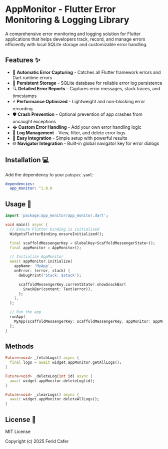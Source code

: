 # AppMonitor - Flutter Error Monitoring & Logging Library

A comprehensive error monitoring and logging solution for Flutter applications that helps developers track, record, and manage errors efficiently with local SQLite storage and customizable error handling.

## Features ✨

- 📝 **Automatic Error Capturing** - Catches all Flutter framework errors and Dart runtime errors
- 💾 **Persistent Storage** - SQLite database for reliable error log persistence
- 🔍 **Detailed Error Reports** - Captures error messages, stack traces, and timestamps
- ⚡ **Performance Optimized** - Lightweight and non-blocking error recording
- 🛡️ **Crash Prevention** - Optional prevention of app crashes from uncaught exceptions
- � **Custom Error Handling** - Add your own error handling logic
- 🔄 **Log Management** - View, filter, and delete error logs
- 🧩 **Easy Integration** - Simple setup with powerful results
- 🌐 **Navigator Integration** - Built-in global navigator key for error dialogs

## Installation 💻

Add the dependency to your `pubspec.yaml`:

```yaml
dependencies:
  app_monitor: ^1.0.0
```

## Usage 🚀
```dart
import 'package:app_monitor/app_monitor.dart';

void main() async {
  // Ensure Flutter binding is initialized
  WidgetsFlutterBinding.ensureInitialized();

  final scaffoldMessengerKey = GlobalKey<ScaffoldMessengerState>();
  final appMonitor = AppMonitor();

  // Initialize AppMonitor
  await appMonitor.initialize(
    appName: 'MyApp',
    onError: (error, stack) {
      debugPrint('Stack: $stack');

      scaffoldMessengerKey.currentState?.showSnackBar(
        SnackBar(content: Text(error)),
      );
    },
  );

  // Run the app
  runApp(
    MyApp(scaffoldMessengerKey: scaffoldMessengerKey, appMonitor: appMonitor),
  );
}
```

## Methods
```dart
Future<void> _fetchLogs() async {
  final logs = await widget.appMonitor.getAllLogs();
}

Future<void> _deleteLog(int id) async {
  await widget.appMonitor.deleteLog(id);
}

Future<void> _clearLogs() async {
  await widget.appMonitor.deleteAllLogs();
}
```

## License 📜
MIT License

Copyright (c) 2025 Ferid Cafer